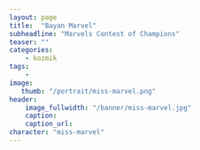 ```yaml
---
layout: page
title:  "Bayan Marvel"
subheadline: "Marvels Contest of Champions"
teaser: ""
categories:
    - kozmik
tags:
    -
image:
   thumb: "/portrait/miss-marvel.png"
header:
    image_fullwidth: "/banner/miss-marvel.jpg"
    caption: 
    caption_url:  
character: "miss-marvel"
---
```

